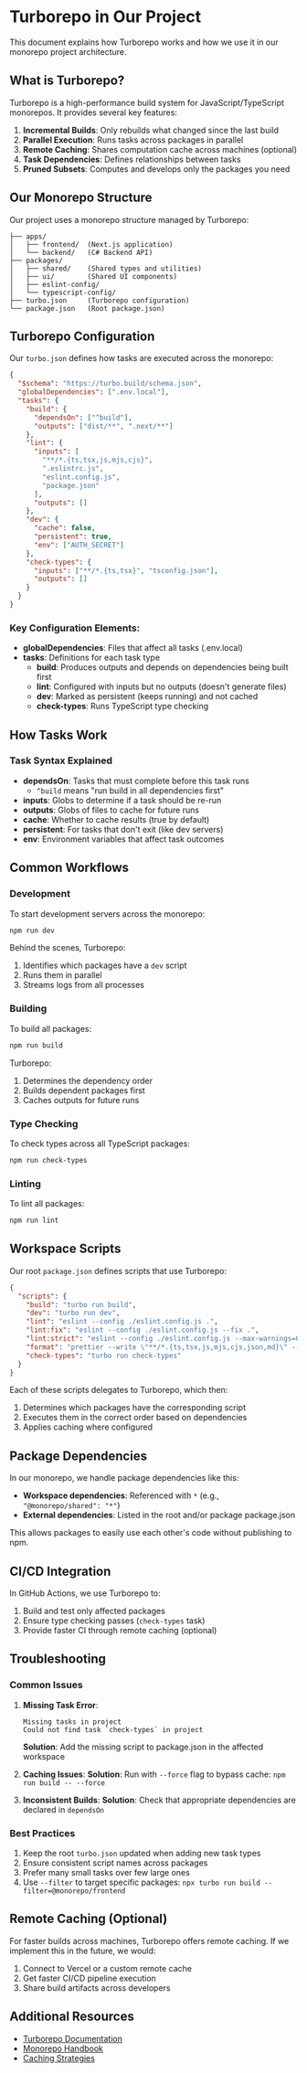 # Turborepo in Our Project

This document explains how Turborepo works and how we use it in our monorepo project architecture.

## What is Turborepo?

Turborepo is a high-performance build system for JavaScript/TypeScript monorepos. It provides several key features:

1. **Incremental Builds**: Only rebuilds what changed since the last build
2. **Parallel Execution**: Runs tasks across packages in parallel
3. **Remote Caching**: Shares computation cache across machines (optional)
4. **Task Dependencies**: Defines relationships between tasks
5. **Pruned Subsets**: Computes and develops only the packages you need

## Our Monorepo Structure

Our project uses a monorepo structure managed by Turborepo:

```
├── apps/
│   ├── frontend/  (Next.js application)
│   └── backend/   (C# Backend API)
├── packages/
│   ├── shared/    (Shared types and utilities)
│   ├── ui/        (Shared UI components)
│   ├── eslint-config/
│   └── typescript-config/
├── turbo.json     (Turborepo configuration)
└── package.json   (Root package.json)
```

## Turborepo Configuration

Our `turbo.json` defines how tasks are executed across the monorepo:

```json
{
  "$schema": "https://turbo.build/schema.json",
  "globalDependencies": [".env.local"],
  "tasks": {
    "build": {
      "dependsOn": ["^build"],
      "outputs": ["dist/**", ".next/**"]
    },
    "lint": {
      "inputs": [
        "**/*.{ts,tsx,js,mjs,cjs}",
        ".eslintrc.js",
        "eslint.config.js",
        "package.json"
      ],
      "outputs": []
    },
    "dev": {
      "cache": false,
      "persistent": true,
      "env": ["AUTH_SECRET"]
    },
    "check-types": {
      "inputs": ["**/*.{ts,tsx}", "tsconfig.json"],
      "outputs": []
    }
  }
}
```

### Key Configuration Elements:

- **globalDependencies**: Files that affect all tasks (.env.local)
- **tasks**: Definitions for each task type
  - **build**: Produces outputs and depends on dependencies being built first
  - **lint**: Configured with inputs but no outputs (doesn't generate files)
  - **dev**: Marked as persistent (keeps running) and not cached
  - **check-types**: Runs TypeScript type checking

## How Tasks Work

### Task Syntax Explained

- **dependsOn**: Tasks that must complete before this task runs
  - `^build` means "run build in all dependencies first"
- **inputs**: Globs to determine if a task should be re-run
- **outputs**: Globs of files to cache for future runs
- **cache**: Whether to cache results (true by default)
- **persistent**: For tasks that don't exit (like dev servers)
- **env**: Environment variables that affect task outcomes

## Common Workflows

### Development

To start development servers across the monorepo:

```bash
npm run dev
```

Behind the scenes, Turborepo:

1. Identifies which packages have a `dev` script
2. Runs them in parallel
3. Streams logs from all processes

### Building

To build all packages:

```bash
npm run build
```

Turborepo:

1. Determines the dependency order
2. Builds dependent packages first
3. Caches outputs for future runs

### Type Checking

To check types across all TypeScript packages:

```bash
npm run check-types
```

### Linting

To lint all packages:

```bash
npm run lint
```

## Workspace Scripts

Our root `package.json` defines scripts that use Turborepo:

```json
{
  "scripts": {
    "build": "turbo run build",
    "dev": "turbo run dev",
    "lint": "eslint --config ./eslint.config.js .",
    "lint:fix": "eslint --config ./eslint.config.js --fix .",
    "lint:strict": "eslint --config ./eslint.config.js --max-warnings=0 .",
    "format": "prettier --write \"**/*.{ts,tsx,js,mjs,cjs,json,md}\" --ignore-path .gitignore",
    "check-types": "turbo run check-types"
  }
}
```

Each of these scripts delegates to Turborepo, which then:

1. Determines which packages have the corresponding script
2. Executes them in the correct order based on dependencies
3. Applies caching where configured

## Package Dependencies

In our monorepo, we handle package dependencies like this:

- **Workspace dependencies**: Referenced with `*` (e.g., `"@monorepo/shared": "*"`)
- **External dependencies**: Listed in the root and/or package package.json

This allows packages to easily use each other's code without publishing to npm.

## CI/CD Integration

In GitHub Actions, we use Turborepo to:

1. Build and test only affected packages
2. Ensure type checking passes (`check-types` task)
3. Provide faster CI through remote caching (optional)

## Troubleshooting

### Common Issues

1. **Missing Task Error**:

   ```
   Missing tasks in project
   Could not find task `check-types` in project
   ```

   **Solution**: Add the missing script to package.json in the affected workspace

2. **Caching Issues**:
   **Solution**: Run with `--force` flag to bypass cache: `npm run build -- --force`

3. **Inconsistent Builds**:
   **Solution**: Check that appropriate dependencies are declared in `dependsOn`

### Best Practices

1. Keep the root `turbo.json` updated when adding new task types
2. Ensure consistent script names across packages
3. Prefer many small tasks over few large ones
4. Use `--filter` to target specific packages: `npx turbo run build --filter=@monorepo/frontend`

## Remote Caching (Optional)

For faster builds across machines, Turborepo offers remote caching. If we implement this in the future, we would:

1. Connect to Vercel or a custom remote cache
2. Get faster CI/CD pipeline execution
3. Share build artifacts across developers

## Additional Resources

- [Turborepo Documentation](https://turbo.build/repo/docs)
- [Monorepo Handbook](https://turbo.build/repo/docs/handbook)
- [Caching Strategies](https://turbo.build/repo/docs/core-concepts/caching)
